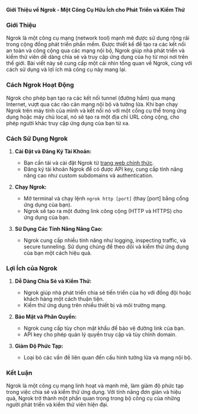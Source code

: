 
**Giới Thiệu về Ngrok - Một Công Cụ Hữu Ích cho Phát Triển và Kiểm Thử**

### Giới Thiệu

Ngrok là một công cụ mạng (network tool) mạnh mẽ được sử dụng rộng rãi trong cộng đồng phát triển phần mềm. Được thiết kế để tạo ra các kết nối an toàn và công cộng qua các mạng nội bộ, Ngrok giúp nhà phát triển và kiểm thử viên dễ dàng chia sẻ và truy cập ứng dụng của họ từ mọi nơi trên thế giới. Bài viết này sẽ cung cấp một cái nhìn tổng quan về Ngrok, cùng với cách sử dụng và lợi ích mà công cụ này mang lại.

### Cách Ngrok Hoạt Động

Ngrok cho phép bạn tạo ra các kết nối tunnel (đường hầm) qua mạng Internet, vượt qua các rào cản mạng nội bộ và tường lửa. Khi bạn chạy Ngrok trên máy tính của mình và kết nối nó với một cổng cụ thể trong ứng dụng hoặc máy chủ local, nó sẽ tạo ra một địa chỉ URL công cộng, cho phép người khác truy cập ứng dụng của bạn từ xa.

### Cách Sử Dụng Ngrok

1. **Cài Đặt và Đăng Ký Tài Khoản:**
   - Bạn cần tải và cài đặt Ngrok từ [trang web chính thức](https://ngrok.com/).
   - Đăng ký tài khoản Ngrok để có được API key, cung cấp tính năng nâng cao như custom subdomains và authentication.

2. **Chạy Ngrok:**
   - Mở terminal và chạy lệnh `ngrok http [port]` (thay [port] bằng cổng ứng dụng của bạn).
   - Ngrok sẽ tạo ra một đường link công cộng (HTTP và HTTPS) cho ứng dụng của bạn.

3. **Sử Dụng Các Tính Năng Nâng Cao:**
   - Ngrok cung cấp nhiều tính năng như logging, inspecting traffic, và secure tunneling. Sử dụng chúng để theo dõi và kiểm thử ứng dụng của bạn một cách hiệu quả.

### Lợi Ích của Ngrok

1. **Dễ Dàng Chia Sẻ và Kiểm Thử:**
   - Ngrok giúp nhà phát triển chia sẻ tiến triển của họ với đồng đội hoặc khách hàng một cách thuận tiện.
   - Kiểm thử ứng dụng trên nhiều thiết bị và môi trường mạng.

2. **Bảo Mật và Phân Quyền:**
   - Ngrok cung cấp tùy chọn mật khẩu để bảo vệ đường link của bạn.
   - API key cho phép quản lý quyền truy cập và tùy chỉnh domain.

3. **Giảm Độ Phức Tạp:**
   - Loại bỏ các vấn đề liên quan đến cấu hình tường lửa và mạng nội bộ.

### Kết Luận

Ngrok là một công cụ mạng linh hoạt và mạnh mẽ, làm giảm độ phức tạp trong việc chia sẻ và kiểm thử ứng dụng. Với tính năng đơn giản và hiệu quả, Ngrok trở thành một phần quan trọng trong bộ công cụ của những người phát triển và kiểm thử viên hiện đại.